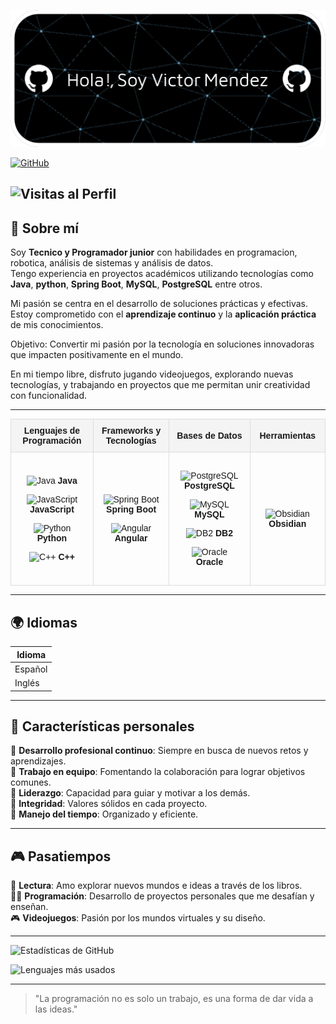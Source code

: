![Header](Banner.png)

[![GitHub](https://img.shields.io/badge/GitHub-Víctor%20Méndez-black?style=flat-square&logo=github)](https://github.com/Calatias7)  

![Visitas al Perfil](https://komarev.com/ghpvc/?username=Calatias7&color=brightgreen&style=flat-square)
---

## 🎯 Sobre mí  
Soy **Tecnico y Programador junior** con habilidades en programacion, robotica, análisis de sistemas y análisis de datos.  
Tengo experiencia en proyectos académicos utilizando tecnologías como **Java**, **python**, **Spring Boot**, **MySQL**, **PostgreSQL** entre otros.  

Mi pasión se centra en el desarrollo de soluciones prácticas y efectivas.  
Estoy comprometido con el **aprendizaje continuo** y la **aplicación práctica** de mis conocimientos.  

Objetivo: Convertir mi pasión por la tecnología en soluciones innovadoras que impacten positivamente en el mundo.

En mi tiempo libre, disfruto jugando videojuegos, explorando nuevas tecnologías, y trabajando en proyectos que me permitan unir creatividad con funcionalidad.

---
<table style="width: 100%; border-collapse: collapse; font-family: Arial, sans-serif; text-align: center;">
  <thead>
    <tr>
      <th style="border: 1px solid #ddd; padding: 10px; background-color: #f4f4f4;">Lenguajes de Programación</th>
      <th style="border: 1px solid #ddd; padding: 10px; background-color: #f4f4f4;">Frameworks y Tecnologías</th>
      <th style="border: 1px solid #ddd; padding: 10px; background-color: #f4f4f4;">Bases de Datos</th>
      <th style="border: 1px solid #ddd; padding: 10px; background-color: #f4f4f4;">Herramientas</th>
    </tr>
  </thead>
  <tbody>
    <tr>
      <!-- Lenguajes de Programación -->
      <td style="border: 1px solid #ddd; padding: 15px;">
        <p><img src="https://img.icons8.com/color/48/000000/java-coffee-cup-logo--v1.png" alt="Java"> <strong>Java</strong></p>
        <p><img src="https://img.icons8.com/color/48/000000/javascript--v1.png" alt="JavaScript"> <strong>JavaScript</strong></p>
        <p><img src="https://img.icons8.com/color/48/000000/python--v1.png" alt="Python"> <strong>Python</strong></p>
        <p><img src="https://img.icons8.com/color/48/000000/c-plus-plus-logo.png" alt="C++"> <strong>C++</strong></p>
      </td>
      <!-- Frameworks y Tecnologías -->
      <td style="border: 1px solid #ddd; padding: 15px;">
        <p><img src="https://img.icons8.com/color/48/000000/spring-logo.png" alt="Spring Boot"> <strong>Spring Boot</strong></p>
        <p><img src="https://img.icons8.com/color/48/000000/angularjs.png" alt="Angular"> <strong>Angular</strong></p>
      </td>
      <!-- Bases de Datos -->
      <td style="border: 1px solid #ddd; padding: 15px;">
        <p><img src="https://img.icons8.com/color/48/000000/postgreesql.png" alt="PostgreSQL"> <strong>PostgreSQL</strong></p>
        <p><img src="https://img.icons8.com/fluency/48/000000/mysql-logo.png" alt="MySQL"> <strong>MySQL</strong></p>
        <p><img src="https://img.icons8.com/ios-filled/50/0033A0/ibm.png" alt="DB2"> <strong>DB2</strong></p>
        <p><img src="https://img.icons8.com/color/48/000000/oracle-logo.png" alt="Oracle"> <strong>Oracle</strong></p>
      </td>
       <!-- Herramientas -->
      <td style="border: 1px solid #ddd; padding: 15px;">
        <p><img src="https://img.icons8.com/color/48/000000/obsidian.png" alt="Obsidian"> <strong>Obsidian</strong></p>
      </td>
    </tr>
  </tbody>
</table>


 ---

## 🌍 Idiomas  
| Idioma    | 
|-----------|
| Español   |
| Inglés    |

---

## 🌟 Características personales  
🔹 **Desarrollo profesional continuo**: Siempre en busca de nuevos retos y aprendizajes.  
🔹 **Trabajo en equipo**: Fomentando la colaboración para lograr objetivos comunes.  
🔹 **Liderazgo**: Capacidad para guiar y motivar a los demás.  
🔹 **Integridad**: Valores sólidos en cada proyecto.  
🔹 **Manejo del tiempo**: Organizado y eficiente.  

---

## 🎮 Pasatiempos  
🎯 **Lectura**: Amo explorar nuevos mundos e ideas a través de los libros.  
👨‍💻 **Programación**: Desarrollo de proyectos personales que me desafían y enseñan.  
🎮 **Videojuegos**: Pasión por los mundos virtuales y su diseño.  

---

![Estadísticas de GitHub](https://github-readme-stats.vercel.app/api?username=Calatias7&show_icons=true&theme=radical)

![Lenguajes más usados](https://github-readme-stats.vercel.app/api/top-langs/?username=Calatias7&layout=compact&theme=radical)

---


> "La programación no es solo un trabajo, es una forma de dar vida a las ideas."
